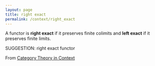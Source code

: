 ```yaml
---
layout: page
title: right exact
permalink: /context/right_exact
---
```


A functor is **right exact** if it preserves finite colimits and **left exact** if it preserves finite limits.


SUGGESTION: right exact functor

From [Category Theory in Context](https://mathgloss.github.io/MathGloss/context.html)